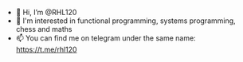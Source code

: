 - 👋 Hi, I’m @RHL120
- 👀 I'm interested in functional programming, systems programming, chess and maths
- 📫 You can find me on telegram under the same name: https://t.me/rhl120

<!---
RHL120/RHL120 is a ✨ special ✨ repository because its `README.md` (this file) appears on your GitHub profile.
You can click the Preview link to take a look at your changes.
--->
